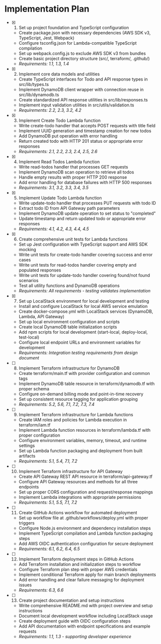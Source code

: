 # Implementation Plan

- [x] 1. Set up project foundation and TypeScript configuration

  - Create package.json with necessary dependencies (AWS SDK v3, TypeScript, Jest, Webpack)
  - Configure tsconfig.json for Lambda-compatible TypeScript compilation
  - Set up webpack.config.js to exclude AWS SDK v3 from bundles
  - Create basic project directory structure (src/, terraform/, .github/)
  - _Requirements: 1.1, 1.3, 1.4_

- [x] 2. Implement core data models and utilities

  - Create TypeScript interfaces for Todo and API response types in src/lib/types.ts
  - Implement DynamoDB client wrapper with connection reuse in src/lib/dynamodb.ts
  - Create standardized API response utilities in src/lib/responses.ts
  - Implement input validation utilities in src/utils/validation.ts
  - _Requirements: 2.2, 2.3, 3.2, 4.2_

- [x] 3. Implement Create Todo Lambda function

  - Write create-todo handler that accepts POST requests with title field
  - Implement UUID generation and timestamp creation for new todos
  - Add DynamoDB put operation with error handling
  - Return created todo with HTTP 201 status or appropriate error responses
  - _Requirements: 2.1, 2.2, 2.3, 2.4, 2.5, 2.6_

- [x] 4. Implement Read Todos Lambda function

  - Write read-todos handler that processes GET requests
  - Implement DynamoDB scan operation to retrieve all todos
  - Handle empty results with proper HTTP 200 response
  - Add error handling for database failures with HTTP 500 responses
  - _Requirements: 3.1, 3.2, 3.3, 3.4, 3.5_

- [x] 5. Implement Update Todo Lambda function

  - Write update-todo handler that processes PUT requests with todo ID
  - Extract todo ID from API Gateway path parameters
  - Implement DynamoDB update operation to set status to "completed"
  - Update timestamp and return updated todo or appropriate error responses
  - _Requirements: 4.1, 4.2, 4.3, 4.4, 4.5_

- [x] 6. Create comprehensive unit tests for Lambda functions

  - Set up Jest configuration with TypeScript support and AWS SDK mocking
  - Write unit tests for create-todo handler covering success and error cases
  - Write unit tests for read-todos handler covering empty and populated responses
  - Write unit tests for update-todo handler covering found/not found scenarios
  - Test all utility functions and DynamoDB operations
  - _Requirements: All requirements - testing validates implementation_

- [x] 7. Set up LocalStack environment for local development and testing

  - Install and configure LocalStack for local AWS service emulation
  - Create docker-compose.yml with LocalStack services (DynamoDB, Lambda, API Gateway)
  - Set up local environment configuration and scripts
  - Create local DynamoDB table initialization scripts
  - Add npm scripts for local development (start-local, deploy-local, test-local)
  - Configure local endpoint URLs and environment variables for development
  - _Requirements: Integration testing requirements from design document_

- [ ] 8. Implement Terraform infrastructure for DynamoDB

  - Create terraform/main.tf with provider configuration and common tags
  - Implement DynamoDB table resource in terraform/dynamodb.tf with proper schema
  - Configure on-demand billing mode and point-in-time recovery
  - Set up consistent resource tagging for application grouping
  - _Requirements: 5.2, 5.6, 7.1, 7.2, 7.3, 7.4_

- [ ] 9. Implement Terraform infrastructure for Lambda functions

  - Create IAM roles and policies for Lambda execution in terraform/iam.tf
  - Implement Lambda function resources in terraform/lambda.tf with proper configuration
  - Configure environment variables, memory, timeout, and runtime settings
  - Set up Lambda function packaging and deployment from built artifacts
  - _Requirements: 5.1, 5.4, 7.1, 7.2_

- [ ] 10. Implement Terraform infrastructure for API Gateway

  - Create API Gateway REST API resource in terraform/api-gateway.tf
  - Configure API Gateway resources and methods for all three endpoints
  - Set up proper CORS configuration and request/response mappings
  - Implement Lambda integrations with appropriate permissions
  - _Requirements: 5.1, 5.5, 7.1, 7.2_

- [ ] 11. Create GitHub Actions workflow for automated deployment

  - Set up workflow file at .github/workflows/deploy.yml with proper triggers
  - Configure Node.js environment and dependency installation steps
  - Implement TypeScript compilation and Lambda function packaging steps
  - Add AWS OIDC authentication configuration for secure deployment
  - _Requirements: 6.1, 6.2, 6.4, 6.5_

- [ ] 12. Implement Terraform deployment steps in GitHub Actions

  - Add Terraform installation and initialization steps to workflow
  - Configure Terraform plan step with proper AWS credentials
  - Implement conditional Terraform apply for main branch deployments
  - Add error handling and clear failure messaging for deployment issues
  - _Requirements: 6.3, 6.6_

- [ ] 13. Create project documentation and setup instructions
  - Write comprehensive README.md with project overview and setup instructions
  - Document local development workflow including LocalStack usage
  - Create deployment guide with OIDC configuration steps
  - Add API documentation with endpoint specifications and example requests
  - _Requirements: 1.1, 1.3 - supporting developer experience_
